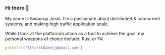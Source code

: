 ### Hi there 👋

My name is Swoorup Joshi. I'm a passionate about distributed & concurrent systems, and making high traffic application scale.

While I look at the platform/runtime as a tool to achieve the goal, my personal weapons of choice include: Rust or F#. 

```rust
println!("${firstName}j@gmail.com")
```


